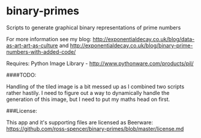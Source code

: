 binary-primes
=============

Scripts to generate graphical binary representations of prime numbers

For more information see my blog: http://exponentialdecay.co.uk/blog/data-as-art-art-as-culture 
and http://exponentialdecay.co.uk/blog/binary-prime-numbers-with-added-code/

Requires: Python Image Library - http://www.pythonware.com/products/pil/

####TODO:

Handling of the tiled image is a bit messed up as I combined two scripts rather hastily. I need
to figure out a way to dynamically handle the generation of this image, but I need to put my
maths head on first. 

###License: 

This app and it's supporting files are licensed as Beerware: https://github.com/ross-spencer/binary-primes/blob/master/license.md

